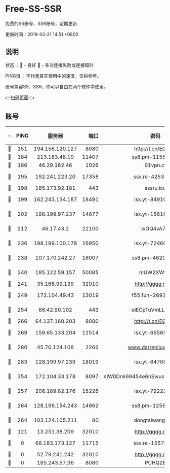 # Free-SS-SSR

免费的SS账号、SSR账号，定期更新

更新时间：2019-02-21 14:51 +0800

## 说明

状态     ：🙂 - 良好 🙁 - 多次连接失败或连接超时

PING值   ：不代表真实使用中的速度，仅供参考。

账号兼容SS、SSR，你可以自由在两个软件中使用。

👉[扫码页面](https://liesauer.github.io/free-ss-ssr.github.io/)👈

## 账号

|-|PING|服务器|端口|密码|加密方式|区域|
|:----:|:----:|:-----:|-----:|:----:|:----:|:----:|
|🙂|151|194.156.120.127|8080|http://t.cn/EGJIyrl|rc4-md5|RU|
|🙂|184|213.183.48.10|11407|ss8.pm-11550642|rc4-md5|RU|
|🙂|186|46.29.162.46|1026|91vpn.cf|rc4-md5|RU|
|🙂|195|192.241.223.20|17358|ssx.re-42531129|aes-256-cfb|US|
|🙂|198|185.173.92.181|443|sssru.icu|rc4-md5|RU|
|🙂|199|162.243.134.187|18491|isx.yt-84910823|aes-256-cfb|US|
|🙂|202|198.199.97.237|14877|isx.yt-15616961|aes-256-cfb|US|
|🙂|212|46.17.43.2|22100|wGQ4vA7D|aes-256-gcm|RU|
|🙂|236|198.199.100.178|16950|isx.yt-72460232|aes-256-cfb|US|
|🙂|238|107.170.242.27|16007|ss8.pm-46207230|aes-256-cfb|US|
|🙂|240|185.122.59.157|50085|mUW2XWw8|aes-256-cfb|GB|
|🙂|241|35.166.99.139|32010|http://gggg.rocks|chacha20|US|
|🙂|249|172.104.49.43|13019|f55.fun-26915398|aes-256-cfb|SG|
|🙂|254|66.42.90.102|443|oiECpTuVmLLxk4Ts|aes-256-cfb|US|
|🙂|266|64.137.160.203|8080|http://t.cn/EGJIyrl|rc4-md5|CA|
|🙂|269|159.65.133.204|12514|isx.yt-66565507|aes-256-cfb|SG|
|🙂|280|45.76.124.108|2266|www.darrenliuwei.com|aes-256-cfb|AU|
|🙂|283|128.199.97.239|18019|isx.yt-64708187|aes-256-cfb|SG|
|🙂|354|172.104.33.178|8097|eIW0Dnk69454e6nSwuspv9DmS201tQ0D|aes-256-cfb|SG|
|🙂|257|206.189.82.176|15226|isx.yt-72222677|aes-256-cfb|SG|
|🙂|264|128.199.154.243|14862|ss8.pm-12583893|aes-256-cfb|SG|
|🙂|264|103.124.105.211|80|dongtaiwang.com|aes-256-cfb|US|
|🙁|121|13.251.38.209|32010|http://gggg.rocks|chacha20|SG|
|🙁|0|68.183.173.127|11715|ssx.re-15575310|aes-256-cfb|US|
|🙁|0|52.79.241.242|32010|http://gggg.rocks|chacha20|KR|
|🙁|0|185.243.57.36|8080|PCHQ2E|rc4-md5|US|

